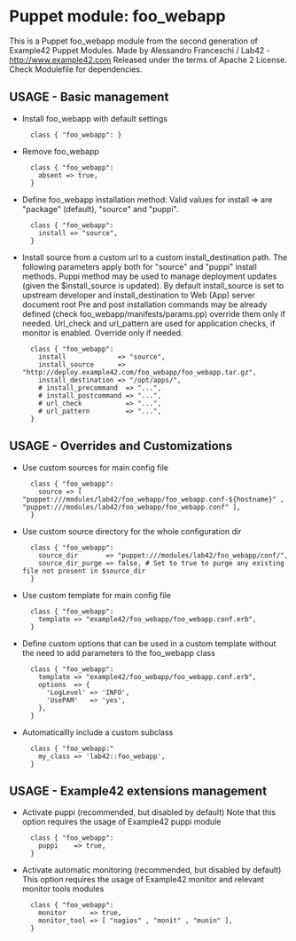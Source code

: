 # Puppet module: foo_webapp

This is a Puppet foo_webapp module from the second generation of Example42 Puppet Modules.
Made by Alessandro Franceschi / Lab42 - http://www.example42.com
Released under the terms of Apache 2 License.
Check Modulefile for dependencies.

## USAGE - Basic management
* Install foo_webapp with default settings

        class { "foo_webapp": }

* Remove foo_webapp

        class { "foo_webapp":
          absent => true,
        }

* Define foo_webapp installation method: Valid values for install => are "package" (default), "source" and "puppi".

        class { "foo_webapp":
          install => "source",
        }

* Install source from a custom url to a custom install_destination path.
  The following parameters apply both for "source" and "puppi" install methods.
  Puppi method may be used to manage deployment updates (given the $install_source is updated).
  By default install_source is set to upstream developer and install_destination to Web (App) server document root
  Pre and post installation commands may be already defined (check foo_webapp/manifests/params.pp) override them only if needed.
  Url_check and url_pattern are used for application checks, if monitor is enabled. Override only if needed.

        class { "foo_webapp":
          install             => "source",
          install_source      => "http://deploy.example42.com/foo_webapp/foo_webapp.tar.gz",
          install_destination => "/opt/apps/",
          # install_precommand  => "...",
          # install_postcommand => "...",
          # url_check           => "...",
          # url_pattern         => "...",
        }



## USAGE - Overrides and Customizations
* Use custom sources for main config file 

        class { "foo_webapp":
          source => [ "puppet:///modules/lab42/foo_webapp/foo_webapp.conf-${hostname}" , "puppet:///modules/lab42/foo_webapp/foo_webapp.conf" ], 
        }

* Use custom source directory for the whole configuration dir

        class { "foo_webapp":
          source_dir       => "puppet:///modules/lab42/foo_webapp/conf/",
          source_dir_purge => false, # Set to true to purge any existing file not present in $source_dir
        }

* Use custom template for main config file 

        class { "foo_webapp":
          template => "example42/foo_webapp/foo_webapp.conf.erb",      
        }

* Define custom options that can be used in a custom template without the
  need to add parameters to the foo_webapp class

        class { "foo_webapp":
          template => "example42/foo_webapp/foo_webapp.conf.erb",    
          options  => {
            'LogLevel' => 'INFO',
            'UsePAM'   => 'yes',
          },
        }

* Automaticallly include a custom subclass

        class { "foo_webapp:"
          my_class => 'lab42::foo_webapp',
        }


## USAGE - Example42 extensions management 
* Activate puppi (recommended, but disabled by default)
  Note that this option requires the usage of Example42 puppi module

        class { "foo_webapp": 
          puppi    => true,
        }

* Activate automatic monitoring (recommended, but disabled by default)
  This option requires the usage of Example42 monitor and relevant monitor tools modules

        class { "foo_webapp":
          monitor      => true,
          monitor_tool => [ "nagios" , "monit" , "munin" ],
        }

